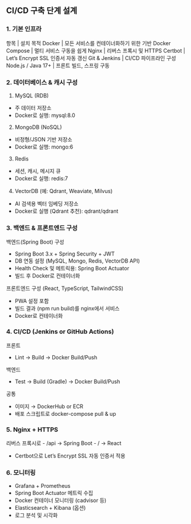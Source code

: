 ## CI/CD 구축 단계 설계

### 1. 기본 인프라

항목 | 설치 목적
Docker | 모든 서비스를 컨테이너화하기 위한 기반
Docker Compose | 멀티 서비스 구동을 쉽게
Nginx | 리버스 프록시 및 HTTPS
Certbot | Let’s Encrypt SSL 인증서 자동 갱신
Git & Jenkins | CI/CD 파이프라인 구성
Node.js / Java 17+ | 프론트 빌드, 스프링 구동

### 2. 데이터베이스 & 캐시 구성

1. MySQL (RDB)

- 주 데이터 저장소
- Docker로 실행: mysql:8.0

2. MongoDB (NoSQL)

- 비정형/JSON 기반 저장소
- Docker로 실행: mongo:6

3. Redis

- 세션, 캐시, 메시지 큐
- Docker로 실행: redis:7

4. VectorDB (예: Qdrant, Weaviate, Milvus)

- AI 검색용 벡터 임베딩 저장소
- Docker로 실행 (Qdrant 추천): qdrant/qdrant

### 3. 백엔드 & 프론트엔드 구성

백엔드(Spring Boot) 구성
- Spring Boot 3.x + Spring Security + JWT
- DB 연동 설정 (MySQL, Mongo, Redis, VectorDB API)
- Health Check 및 메트릭용: Spring Boot Actuator
- 빌드 후 Docker로 컨테이너화

프론트엔드 구성 (React, TypeScript, TailwindCSS)
- PWA 설정 포함
- 빌드 결과 (npm run build)를 nginx에서 서비스
- Docker로 컨테이너화


### 4. CI/CD (Jenkins or GitHub Actions)
프론트
- Lint → Build → Docker Build/Push

백엔드
- Test → Build (Gradle) → Docker Build/Push

공통
- 이미지 → DockerHub or ECR
- 배포 스크립트로 docker-compose pull & up

### 5. Nginx + HTTPS
리버스 프록시로
    - /api → Spring Boot
    - / → React

- Certbot으로 Let’s Encrypt SSL 자동 인증서 적용

### 6. 모니터링
- Grafana + Prometheus
- Spring Boot Actuator 메트릭 수집
- Docker 컨테이너 모니터링 (cadvisor 등)
- Elasticsearch + Kibana (옵션)
- 로그 분석 및 시각화
